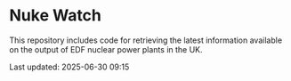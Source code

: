 # Nuke Watch

This repository includes code for retrieving the latest information available on the output of EDF nuclear power plants in the UK.

Last updated: 2025-06-30 09:15